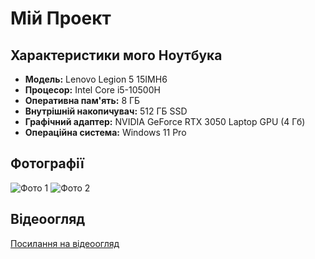 # Мій Проект

## Характеристики мого Ноутбука

- **Модель:** Lenovo Legion 5 15IMH6
- **Процесор:** Intel Core i5-10500H
- **Оперативна пам'ять:** 8 ГБ
- **Внутрішній накопичувач:** 512 ГБ SSD
- **Графічний адаптер:** NVIDIA GeForce RTX 3050 Laptop GPU  (4 Гб)
- **Операційна система:** Windows 11 Pro

## Фотографії

![Фото 1](https://images.prom.ua/5154664762_w640_h640_noutbuk-lenovo-legion.jpg)
![Фото 2](https://www.eurocent.store/wp-content/uploads/2021/10/IMG_20211027_165614.jpg)


## Відеоогляд

[Посилання на відеоогляд](https://drive.google.com/file/d/1AcKIEoPljao6EL_c0Wk67NMBnPepbRJV/view?usp=sharing)


